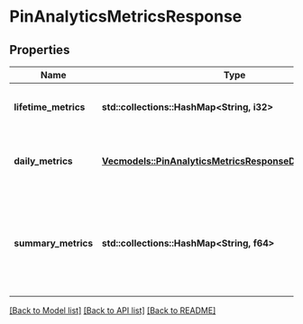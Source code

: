 # PinAnalyticsMetricsResponse

## Properties
Name | Type | Description | Notes
------------ | ------------- | ------------- | -------------
**lifetime_metrics** | **std::collections::HashMap<String, i32>** | The lifetime metric name and value. | [optional] [default to None]
**daily_metrics** | [**Vec<models::PinAnalyticsMetricsResponseDailyMetricsInner>**](PinAnalyticsMetricsResponse_daily_metrics_inner.md) | Array with the requested daily metric records | [optional] [default to None]
**summary_metrics** | **std::collections::HashMap<String, f64>** | The metric name and value over the requested period for each requested metric | [optional] [default to None]

[[Back to Model list]](../README.md#documentation-for-models) [[Back to API list]](../README.md#documentation-for-api-endpoints) [[Back to README]](../README.md)


